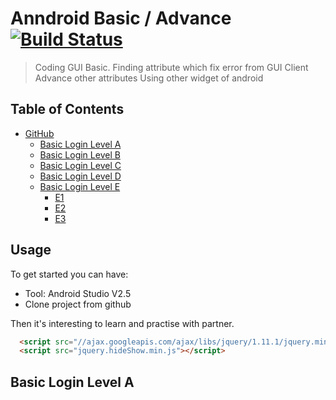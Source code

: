 # Anndroid Basic / Advance [![Build Status](https://travis-ci.org/nomensa/jquery.hide-show.svg)](https://travis-ci.org/nomensa/jquery.hide-show.svg?branch=master)

> Coding GUI Basic.
> Finding attribute which fix error from GUI Client
> Advance other attributes
> Using other widget of android

## Table of Contents
- [GitHub](#github)
  - [Basic Login Level A](#basic-login-level-a)
  - [Basic Login Level B](#adjust-tab-space)
  - [Basic Login Level C](#commit-history-by-author)
  - [Basic Login Level D](#cloning-a-repository)
  - [Basic Login Level E](#branch)
    - [E1](#compare-all-branches-to-another-branch)
    - [E2](#comparing-branches)
    - [E3](#compare-branches-across-forked-repositories)
 

## Usage

To get started you can have:

 - Tool: Android Studio V2.5
 - Clone project from github

Then it's interesting to learn and practise with partner.

```html
  <script src="//ajax.googleapis.com/ajax/libs/jquery/1.11.1/jquery.min.js"></script>
  <script src="jquery.hideShow.min.js"></script>
```

## Basic Login Level A




